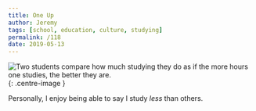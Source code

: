 ```yaml
---
title: One Up
author: Jeremy
tags: [school, education, culture, studying]
permalink: /118
date: 2019-05-13
---
```


![Two students compare how much studying they do as if the more hours one studies, the better they are.](https://res.cloudinary.com/dh3hm8pb7/image/upload/c_scale,q_auto:best,w_615/v1535842782/Handwaving/Published/OneUp.png){: .centre-image }

Personally, I enjoy being able to say I study *less* than others.
